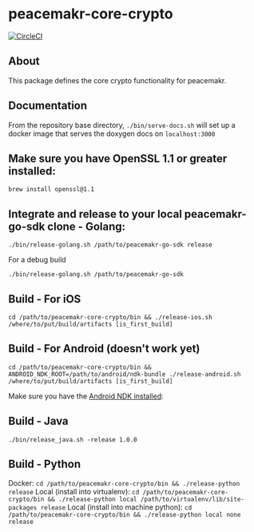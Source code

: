 # peacemakr-core-crypto
[![CircleCI](https://circleci.com/gh/notasecret/peacemakr-core-crypto/tree/master.svg?style=svg&circle-token=a5e0dd516384638b6e97cd79c7963d8081873df2)](https://circleci.com/gh/notasecret/peacemakr-core-crypto/tree/master)

## About
This package defines the core crypto functionality for peacemakr.

## Documentation
From the repository base directory,
`./bin/serve-docs.sh` will set up a docker image that serves the doxygen docs on `localhost:3000`

## Make sure you have OpenSSL 1.1 or greater installed:

`brew install openssl@1.1`

## Integrate and release to your local peacemakr-go-sdk clone - Golang:
`./bin/release-golang.sh /path/to/peacemakr-go-sdk release`

For a debug build

`./bin/release-golang.sh /path/to/peacemakr-go-sdk`

## Build - For iOS
`cd /path/to/peacemakr-core-crypto/bin && ./release-ios.sh /where/to/put/build/artifacts [is_first_build]`


## Build - For Android (doesn't work yet)
`cd /path/to/peacemakr-core-crypto/bin && ANDROID_NDK_ROOT=/path/to/android/ndk-bundle ./release-android.sh /where/to/put/build/artifacts [is_first_build]`

Make sure you have the [Android NDK installed](https://developer.android.com/ndk/guides): 

## Build - Java
`./bin/release_java.sh -release 1.0.0`

## Build - Python
Docker:
`cd /path/to/peacemakr-core-crypto/bin && ./release-python release`
Local (install into virtualenv):
`cd /path/to/peacemakr-core-crypto/bin && ./release-python local /path/to/virtualenv/lib/site-packages release`
Local (install into machine python):
`cd /path/to/peacemakr-core-crypto/bin && ./release-python local none release`
